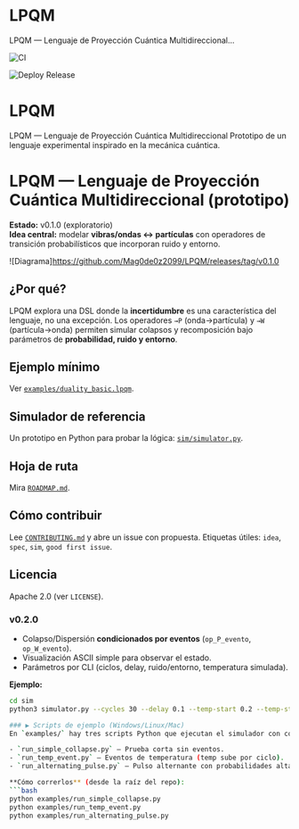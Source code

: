 

# LPQM
LPQM — Lenguaje de Proyección Cuántica Multidireccional...


![CI](https://github.com/Mag0de0z2099/LPQM/actions/workflows/ci.yml/badge.svg)

![Deploy Release](https://github.com/Mag0de0z2099/LPQM/actions/workflows/deploy.yml/badge.svg?branch=main)


# LPQM
LPQM — Lenguaje de Proyección Cuántica Multidireccional Prototipo de un lenguaje experimental inspirado en la mecánica cuántica.
# LPQM — Lenguaje de Proyección Cuántica Multidireccional (prototipo)

**Estado:** v0.1.0 (exploratorio)  
**Idea central:** modelar **vibras/ondas ↔ partículas** con operadores de transición probabilísticos que incorporan ruido y entorno.

![Diagrama]https://github.com/Mag0de0z2099/LPQM/releases/tag/v0.1.0
## ¿Por qué?
LPQM explora una DSL donde la **incertidumbre** es una característica del lenguaje, no una excepción. Los operadores `→P` (onda→partícula) y `→W` (partícula→onda) permiten simular colapsos y recomposición bajo parámetros de **probabilidad, ruido y entorno**.

## Ejemplo mínimo
Ver [`examples/duality_basic.lpqm`](examples/duality_basic.lpqm).

## Simulador de referencia
Un prototipo en Python para probar la lógica: [`sim/simulator.py`](sim/simulator.py).

## Hoja de ruta
Mira [`ROADMAP.md`](ROADMAP.md).

## Cómo contribuir
Lee [`CONTRIBUTING.md`](CONTRIBUTING.md) y abre un issue con propuesta. Etiquetas útiles: `idea`, `spec`, `sim`, `good first issue`.

## Licencia
Apache 2.0 (ver `LICENSE`).

### v0.2.0
- Colapso/Dispersión **condicionados por eventos** (`op_P_evento`, `op_W_evento`).
- Visualización ASCII simple para observar el estado.
- Parámetros por CLI (ciclos, delay, ruido/entorno, temperatura simulada).

**Ejemplo:**
```bash
cd sim
python3 simulator.py --cycles 30 --delay 0.1 --temp-start 0.2 --temp-step 0.04

### ▶️ Scripts de ejemplo (Windows/Linux/Mac)
En `examples/` hay tres scripts Python que ejecutan el simulador con configuraciones listas:

- `run_simple_collapse.py` — Prueba corta sin eventos.
- `run_temp_event.py` — Eventos de temperatura (temp sube por ciclo).
- `run_alternating_pulse.py` — Pulso alternante con probabilidades altas.

**Cómo correrlos** (desde la raíz del repo):
```bash
python examples/run_simple_collapse.py
python examples/run_temp_event.py
python examples/run_alternating_pulse.py
